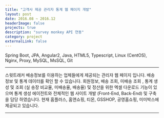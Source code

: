```yaml
---
title: "고객사 제공 관리자 통계 웹 페이지 개발"
layout: post
date: 2016.08 ~ 2016.12
headerImage: false
projects: true
description: "survey monkey API 연동"
category: project
externalLink: false
---
```


Spring Boot, JPA, Angular2,  Java, HTML5, Typescript, Linux (CentOS), Nginx, Proxy, MySQL, MsSQL, Git

---

 스윗트래커 배송정보를 이용하는 업체들에게 제공되는 관리자 웹 페이지 입니다. 배송 정보 및 통계 데이터를 확인 할 수 있습니다.
 회원정보, 배송 조회, 미배송 조회 , 통계 생성 및 조회 (실 송장 비교율, 미배송율, 배송율) 및 정산을 위한 엑셀 다운로드 기능이 있으며 통계 생성 에이전트와 전체적인 웹 사이트 개발 (Front-End, Back-End) 및 구축을 담당 하였습니다. 현재 홈플러스, 홈앤쇼핑, 티몬, GSSHOP, 공영홈쇼핑, 미미박스에 제공되고 있습니다.

---


